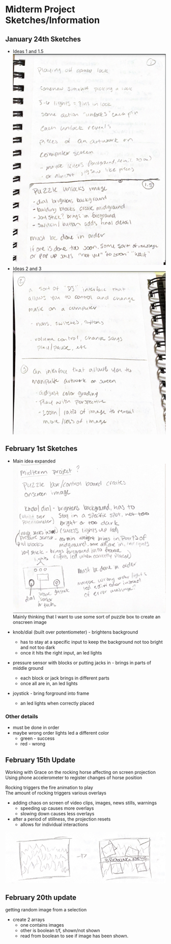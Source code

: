 # Midterm Project Sketches/Information

## January 24th Sketches

* Ideas 1 and 1.5
![Idea 1 + 1.5](images/midtermsketch.png)
* Ideas 2 and 3
![Idea 2 + 3](images/midtermsketch2.png)

## February 1st Sketches

* Main idea expanded
![Main Idea Expanded](images/midtermsketch3.png)
Mainly thinking that I want to use some sort of puzzle box to create an onscreen image

* knob/dial (built over potentiometer) - brightens background
  * has to stay at a specific input to keep the background not too bright and not too dark
  * once it hits the right input, an led lights
* pressure sensor with blocks or putting jacks in - brings in parts of middle ground
  * each block or jack brings in different parts
  * once all are in, an led lights
* joystick - bring forground into frame
  * an led lights when correctly placed

### Other details

* must be done in order
* maybe wrong order lights led a different color
  * green - success
  * red - wrong

## February 15th Update

Working with Grace on the rocking horse affecting on screen projection  
Using phone accelerometer to register changes of horse position

Rocking triggers the fire animation to play  
The amount of rocking triggers various overlays

* adding chaos on screen of video clips, images, news stills, warnings
  * speeding up causes more overlays
  * slowing down causes less overlays
* after a period of stillness, the projection resets
  * allows for individual interactions

![projection sketch](images/midtermsketch4.png)

## February 20th update

getting random image from a selection

* create 2 arrays
  * one contains images
  * other is boolean t/f, shown/not shown
  * read from boolean to see if image has been shown.